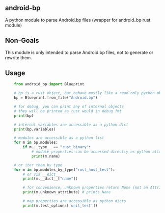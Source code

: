 ## android-bp

A python module to parse Android.bp files (wrapper for android_bp rust module)

## Non-Goals

This module is only intended to parse Android.bp files, not to generate or rewrite them.

## Usage

```python
    from android_bp import Blueprint

    # bp is a rust object, but behave mostly like a read only python object
    bp = Blueprint.from_file("Android.bp")

    # for debug, you can print any of internal objects
    # they will be printed as rust would in debug fmt
    print(bp)

    # internal variables are accessible as a python dict
    print(bp.variables)

    # modules are accessible as a python list
    for m in bp.modules:
        if m.__type__ == "rust_binary":
            # module properties can be accessed directly as python attributes
            print(m.name)

    # or iter them by type
    for m in bp.modules_by_type("rust_host_test"):
        # or via __dict__
        print(m.__dict__["name"])

        # for convenience, unknown properties return None (not an AttributeError)
        print(m.unknown_attribute) # prints None

        # map properties are accessible as python dicts
        print(m.test_options['unit_test'])
```

